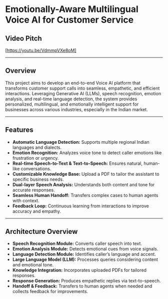 # Emotionally-Aware Multilingual Voice AI for Customer Service

## Video Pitch
[https://youtu.be/VdmmpVXe8oM]

---

## Overview
This project aims to develop an end-to-end Voice AI platform that transforms customer support calls into seamless, empathetic, and efficient interactions. Leveraging Generative AI (LLMs), speech recognition, emotion analysis, and real-time language detection, the system provides personalized, multilingual, and emotionally intelligent support for businesses across various industries, especially in the Indian market.

---

## Features
- **Automatic Language Detection:** Supports multiple regional Indian languages and dialects.
- **Emotion Recognition:** Analyzes voice tone to detect caller emotions like frustration or urgency.
- **Real-time Speech-to-Text & Text-to-Speech:** Ensures natural, human-like conversations.
- **Customizable Knowledge Base:** Upload a PDF to tailor the assistant to specific business needs.
- **Dual-layer Speech Analysis:** Understands both content and tone for accurate responses.
- **Seamless Human Handoff:** Transfers complex cases to human agents with context.
- **Feedback Loop:** Continuous learning from interactions to improve accuracy and empathy.

---

## Architecture Overview
- **Speech Recognition Module:** Converts caller speech into text.
- **Emotion Analysis Module:** Detects emotional cues from voice signals.
- **Language Detection Module:** Identifies caller’s language and accent.
- **Large Language Model (LLM):** Processes queries considering content and emotional tone.
- **Knowledge Integration:** Incorporates uploaded PDFs for tailored responses.
- **Response Generation:** Produces empathetic replies via text-to-speech.
- **Handoff & Feedback:** Transfers to human agents when needed and collects feedback for improvements.
